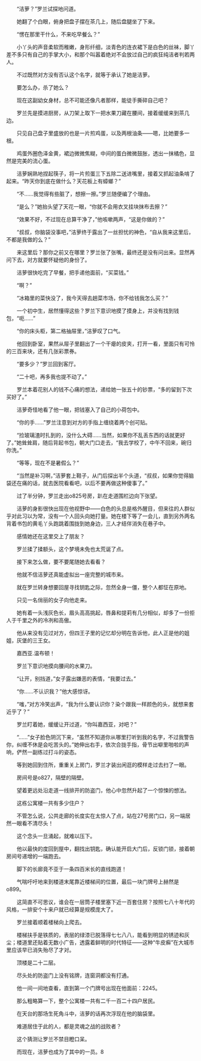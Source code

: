 　　“洁萝？”罗兰试探地问道。

　　她翻了个白眼，俯身把盘子摆在茶几上，随后盘腿坐了下来。

　　“愣在那里干什么，不来吃早餐么？”

　　小丫头的声音柔软而稚嫩，身形纤细，淡青色的连衣裙下是白色的丝袜，脚丫差不多只有自己的手掌大小，和那个叫嚣着绝对不会放过自己的疯狂纯洁者判若两人。

　　不过既然对方没有否认这个名字，就等于承认了她是洁萝。

　　要怎么办，杀了她么？

　　现在这副幼女身材，总不可能还像凡者那样，能徒手撕碎自己吧？

　　罗兰先是摸进厨房，从刀架上取下一把水果刀藏在腰间，接着缓缓来到茶几边。

　　只见自己盘子里盛放的也是一片煎鸡蛋，以及两根油条——嗯，比她要多一根。

　　鸡蛋外圈色泽金黄，裙边微微焦糊，中间的蛋白微微鼓胀，透出一抹橘色，显然是完美的流心蛋。

　　洁萝娴熟地捏起筷子，将一片煎蛋三下五除二送进嘴里，接着又抓起油条啃了起来。“昨天你到底在做什么？天花板上有蟑螂？”

　　“不……我觉得有些脏了，想擦一擦。”罗兰随便编了个理由。

　　“是么？”她抬头望了天花一眼，“你就不会用衣叉挂块抹布去擦？”

　　“效果不好，不过现在总算干净了，”他咳嗽两声，“这是你做的？”

　　“叔叔，你脑袋没事吧，”洁萝终于露出了一丝担忧的神色，“自从我来这里后，不都是我做的么？”

　　来这里后？那你之前又在哪里？罗兰张了张嘴，最终还是没有问出来。显然再问下去，对方就要怀疑他的身份了。

　　洁萝很快吃完了早餐，把手递他面前，“买菜钱。”

　　“啊？”

　　“冰箱里的菜快没了，我今天得去趟菜市场，你不给钱我怎么买？”

　　一个初中生，居然懂得这些？罗兰下意识地摸了摸身上，并没有找到钱包，“呃……”

　　“你的床头柜，第二格抽屉里，”洁萝叹了口气。

　　他回到卧室，果然从屉子里翻出了一个干瘪的皮夹，打开一看，里面只有可怜的三百来块，还有几张彩票券。

　　“要多少？”罗兰回到客厅。

　　“二十吧，再多我也提不动了。”

　　罗兰本着花别人的钱不心痛的想法，递给她一张五十的钞票，“多的留到下次买好了。”

　　洁萝奇怪地看了他一眼，把钱塞入了自己的小荷包中。

　　“你的手……”罗兰注意到对方的手指上缠绕着两个创可贴。

　　“捡玻璃渣时扎到的，没什么大碍……当然，如果你不乱丢东西的话就更好了。”她耸耸肩，随后背起书包，朝大门口走去，“我去学校了，中午不回来，碗归你洗。”

　　“等等，现在不是暑假么？”

　　“当然是补习啊，”洁萝套上鞋子，从门后探出半个头道，“叔叔，如果你觉得脑袋还在痛的话，就去医院看看吧，以后不要再做这种傻事了。”

　　过了半分钟，罗兰走出o825号房，趴在走道围栏边向下张望。

　　洁萝的身影很快出现在他视野中——白色的头总是格外醒目，但来往的人群似乎对此习以为常，没有一个人回头向她打量。她在楼下等了一会儿，直到另外两名背着书包的黄毛丫头跑跳着围拢到她身边，三人才结伴消失在巷子中。

　　感情她还在这里交上了朋友？

　　罗兰揉了揉额头，这个梦境未免也太荒诞了点。

　　接下来怎么做，要不要尾随她去看看？

　　他就不信洁萝还真能虚拟出一座完整的城市来。

　　就在罗兰转身想要回屋寻找钥匙之际，忽然全身一僵，整个人都怔在原地。

　　只见一名俏丽的女子向他走来。

　　她有着一头浅灰色长，眉头高高挑起，唇鼻和提莉有几分相似，却多了一份拒人于千里之外的冷冽和高傲。

　　他从来没有见过对方，但四王子里的记忆却分明在告诉他，此人正是他的姐姐，灰堡的三王女。

　　嘉西亚.温布顿！

　　罗兰下意识地摸向腰间的水果刀。

　　“让开，别挡道，”女子露出嫌恶的表情，“我要过去。”

　　“你……不认识我？”他大感惊讶。

　　“嗤，”对方冷笑出声，“我为什么要认识你？染个跟我一样颜色的头，就想来套近乎了？”

　　罗兰盯着她，缓缓让开过道，“你叫嘉西亚，对吧？”

　　“……”女子脸色阴沉下来，“虽然不知道你从哪里打听到我的名字，不过我警告你，纠缠不休是会吃苦头的。”她伸出右手，依次合拢手指，骨节出噼里啪啦的声响，俨然一副练过打斗的姿态。

　　等到她回到住所，重重关上房门，罗兰才装出闲逛的模样走过去扫了一眼。

　　房间号是o827，隔壁的隔壁。

　　望着更远处沿走道一线排开的防盗门，他心中忽然升起了一个惊悚的想法。

　　这栋公寓楼一共有多少住户？

　　不管怎么说，公共走廊的长度实在太惊人了点，站在27号房门口，另一端居然一眼看不清尽头！

　　这个念头一旦涌起，就难以压下。

　　他以最快的度回到屋中，翻找出钥匙，确认能开启大门后，反锁门锁，接着朝房间号递增的一端跑去。

　　脚下的长廊竟不亚于一条四百米长的直线跑道！

　　气喘吁吁地来到楼道末尾靠近楼梯间的位置，最后一块门牌号上赫然是o899。

　　这简直不可思议，谁会在一层筒子楼里塞下近一百套住房？按照七八十年代的风格，一排安个十来户就已经算是规模庞大了。

　　罗兰接着顺着楼梯向上爬去。

　　楼梯扶手是铁质的，表层的绿漆已脱落得七七八八，能看到明显的锈迹和灰尘；楼道里还贴着无数小广告，透露着鲜明的时代特征——这种“牛皮癣”在大城市里应该早已消失殆尽了才对。

　　顶楼是二十二层。

　　尽头处的防盗门上没有铭牌，连窗洞都没有打通。

　　他一间一间地查看，直到第一个门牌号出现在他面前：2245。

　　那么粗略算一下，整个公寓楼一共有二千一百二十四户居民。

　　在天台的那场生死角斗中，洁萝的话再次浮现在他的脑袋里。

　　难道居住于此的人，都是灵魂之战的战败者？

　　这个猜测让罗兰不禁目瞪口呆。

　　而现在，洁萝也成为了其中的一员。8

　　

